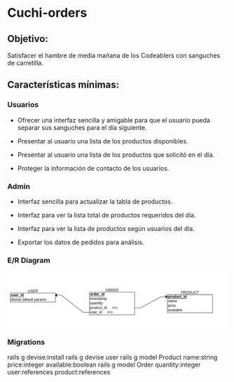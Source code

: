 # Cuchi-orders

## Objetivo:

Satisfacer el hambre de media mañana de los Codeablers con sanguches de carretilla.

## Características mínimas:

### Usuarios

- Ofrecer una interfaz sencilla y amigable para que el usuario pueda separar sus sanguches para el día siguiente.

- Presentar al usuario una lista de los productos disponibles.

- Presentar al usuario una lista de los productos que solicitó en el día.

- Proteger la información de contacto de los usuarios.

### Admin

- Interfaz sencilla para actualizar la tabla de productos.

- Interfaz para ver la lista total de productos requeridos del día.

- Interfaz para ver la lista de productos según usuarios del día.

- Exportar los datos de pedidos para análisis.

### E/R Diagram

![title](app/assets/db/er-diagram.png "E/R Diagrama")

### Migrations

rails g devise:install
rails g devise user
rails g model Product name:string price:integer available:boolean
rails g model Order quantity:integer user:references product:references
